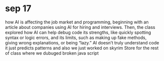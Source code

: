 # sep 17

how AI is affecting the job market and programming, beginning with an article about companies using AI for hiring and interviews. Then, the class explored how AI can help debug code its strengths, like quickly spotting syntax or logic errors, and its limits, such as making up fake methods, giving wrong explanations, or being “lazy.”  AI doesn’t truly understand code it just predicts patterns and also we just worked on skyrim Store  for the rest of class where we dubuged broken java script